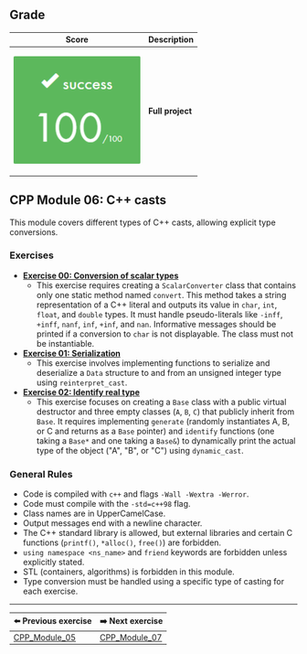 ## Grade

| **Score** | **Description** |
|---|---|
| <p align="center"><img width="222px" alt="170px" src="./img/Score_100.png"></p> | **Full project** |

## CPP Module 06: C++ casts

This module covers different types of C++ casts, allowing explicit type conversions. 

### Exercises

* **[Exercise 00: Conversion of scalar types](./ex00)**
    * This exercise requires creating a `ScalarConverter` class that contains only one static method named `convert`. This method takes a string representation of a C++ literal and outputs its value in `char`, `int`, `float`, and `double` types. It must handle pseudo-literals like `-inff`, `+inff`, `nanf`, `inf`, `+inf`, and `nan`. Informative messages should be printed if a conversion to `char` is not displayable. The class must not be instantiable.
* **[Exercise 01: Serialization](./ex01)**
    * This exercise involves implementing functions to serialize and deserialize a `Data` structure to and from an unsigned integer type using `reinterpret_cast`.
* **[Exercise 02: Identify real type](./ex02)**
    * This exercise focuses on creating a `Base` class with a public virtual destructor and three empty classes (`A`, `B`, `C`) that publicly inherit from `Base`. It requires implementing `generate` (randomly instantiates A, B, or C and returns as a `Base` pointer) and `identify` functions (one taking a `Base*` and one taking a `Base&`) to dynamically print the actual type of the object ("A", "B", or "C") using `dynamic_cast`.

### General Rules

* Code is compiled with `c++` and flags `-Wall -Wextra -Werror`.
* Code must compile with the `-std=c++98` flag.
* Class names are in UpperCamelCase.
* Output messages end with a newline character.
* The C++ standard library is allowed, but external libraries and certain C functions (`printf()`, `*alloc()`, `free()`) are forbidden.
* `using namespace <ns_name>` and `friend` keywords are forbidden unless explicitly stated.
* STL (containers, algorithms) is forbidden in this module.
* Type conversion must be handled using a specific type of casting for each exercise.

---

| **⬅️ Previous exercise**              | **➡️ Next exercise**               |
| ------------------------------------ | --------------------------------- |
| [CPP_Module_05](../CPP_Module_05)    | [CPP_Module_07](../CPP_Module_07) |